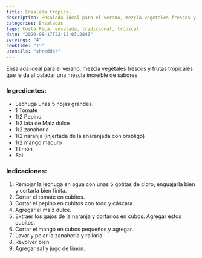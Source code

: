 ```yaml
---
title: Ensalada tropical
description: Ensalada ideal para el verano, mezcla vegetales frescos y frutas tropicales
categories: Ensaladas
tags: Costa Rica, ensalada, tradicional, tropical
date: "2020-08-17T22:12:03.284Z"
servings: "4"
cooktime: "15"
utensils: "shredder"
---
```


Ensalada ideal para el verano, mezcla vegetales frescos y frutas tropicales que le da al paladar una mezcla increíble de sabores

### Ingredientes:

- Lechuga unas 5 hojas grandes.
- 1 Tomate
- 1/2 Pepino
- 1/2 lata de Maiz dulce
- 1/2 zanahoria
- 1/2 naranja (injertada de la anaranjada con ombligo)
- 1/2 mango maduro
- 1 limón
- Sal

### Indicaciones:

1. Remojar la lechuga en agua con unas 5 gotitas de cloro, enguajarla bien y cortarla bien finita.
2. Cortar el tomate en cubitos.
3. Cortar el pepino en cubitos con todo y cáscara.
4. Agregar el maíz dulce.
5. Extraer los gajos de la naranja y cortarlos en cubos. Agregar estos cubitos.
6. Cortar el mango en cubos pequeños y agregar.
7. Lavar y pelar la zanahoria y rallarla.
8. Revolver bien.
9. Agregar sal y jugo de limón.